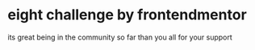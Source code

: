  # eight challenge by frontendmentor 
 its great being in the community so far than you all for your support 